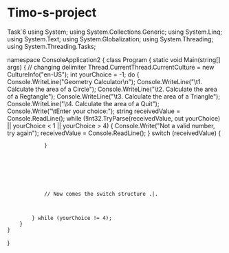 # Timo-s-project
Task`6
using System;
using System.Collections.Generic;
using System.Linq;
using System.Text;
using System.Globalization;
using System.Threading;
using System.Threading.Tasks;

namespace ConsoleApplication2
{
    class Program
    {
        static void Main(string[] args)
        {   // changing delimiter
            Thread.CurrentThread.CurrentCulture = new CultureInfo("en-US");
            int yourChoice = -1;
            do
            {
                Console.WriteLine("Geometry Calculator\n");
                Console.WriteLine("\t1. Calculate the area of a Circle");
                Console.WriteLine("\t2. Calculate the area of a Regtangle");
                Console.WriteLine("\t3. Calculate the area of a Triangle");
                Console.WriteLine("\t4. Calculate the area of a Quit");
                Console.Write("\tEnter your choice:");
                string receivedValue = Console.ReadLine();
                while (!Int32.TryParse(receivedValue, out yourChoice) || yourChoice < 1 || yourChoice > 4)
                {
                    Console.Write("Not a valid number, try again");
                    receivedValue = Console.ReadLine();
                }
                switch (receivedValue)
                {
                                 

                }

                
               
                

                
             
                // Now comes the switch structure .|.



            } while (yourChoice != 4);
        }
    }
}
